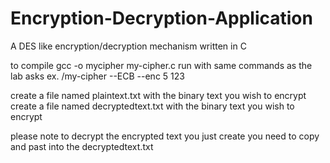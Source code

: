 # Encryption-Decryption-Application
A DES like encryption/decryption mechanism written in C

to compile gcc -o mycipher my-cipher.c 
run with same commands as the lab asks ex. /my-cipher --ECB --enc 5 123

create a file named plaintext.txt with the binary text you wish to encrypt
create a file named decryptedtext.txt with the binary text you wish to encrypt

please note to decrypt the encrypted text you just create you need to copy and past into the decryptedtext.txt
